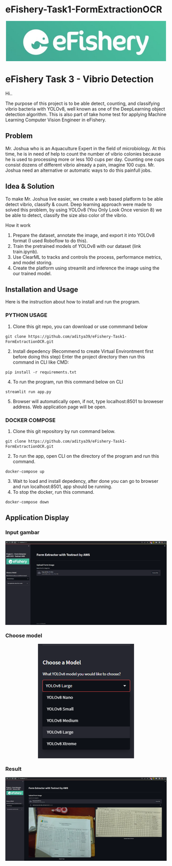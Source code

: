 # eFishery-Task1-FormExtractionOCR

<div align="center" style="text-align: center">

<p style="text-align: center">
  <img align="center" src="efisherylogolandscape.jpg" alt="eFishery" width="500">
</p>

</div>

# eFishery Task 3 - Vibrio Detection
<p> Hi.. </p>
The purpose of this project is to be able detect, counting, and classifying vibrio bacteria with YOLOv8, well known as one of the DeepLearning object detection algorithm.
This is also part of take home test for applying Machine Learning Computer Vision Engineer in eFishery.

## Problem
Mr. Joshua who is an Aquaculture Expert in the field of microbiology. At this time, he is in need of help to count the number of vibrio colonies because he is used to processing more or less 100 cups per day. Counting one cups consist dozens of different vibrio already a pain, imagine 100 cups. 
Mr. Joshua need an alternative or automatic ways to do this painfull jobs.
  
## Idea & Solution
To make Mr. Joshua live easier, we create a web based platform to be able detect vibrio, classify & count.
Deep learning approach were made to solved this problem, by using YOLOv8 (You Only Look Once version 8) we be able to detect, classify the size also color of the vibrio.

  How it work
  1. Prepare the dataset, annotate the image, and export it into YOLOv8 format (I used Roboflow to do this).
  2. Train the pretrained models of YOLOv8 with our dataset (link train.ipynb).
  3. Use ClearML to tracks and controls the process, performance metrics, and model storing.
  4. Create the platform using streamlit and inference the image using the our trained model.
  
## Installation and Usage
Here is the instruction about how to install and run the program.
<br>
### PYTHON USAGE
1. Clone this git repo, you can download or use commmand below
```
git clone https://github.com/aditya39/eFishery-Task1-FormExtractionOCR.git
```
2. Install depedency (Recommend to create Virtual Environtment first before doing this step)
   Enter the project directory then run this command in CLI like CMD:
```
pip install -r requirements.txt
```
4. To run the program, run this command below on CLI
```
streamlit run app.py
```
5. Browser will automatically open, if not, type localhost:8501 to broweser address. Web application page will be open.

### DOCKER COMPOSE
1. Clone this git repository by run command below.
```
git clone https://github.com/aditya39/eFishery-Task1-FormExtractionOCR.git
```
2. To run the app, open CLI on the directory of the program and run this command.
```
docker-compose up
```
3. Wait to load and install depedency, after done you can go to browser and run localhost:8501, app should be running.
4. To stop the docker, run this command.
```
docker-compose down
```

## Application Display
### Input gambar
<p style="text-align: center">
  <img align="center" src="homepage.png" alt="eFishery">
</p>

### Choose model
<p style="text-align: center">
  <img align="center" src="model.png" alt="eFishery">
</p>

### Result
<p style="text-align: center">
  <img align="center" src="result.png" alt="eFishery">
</p>
